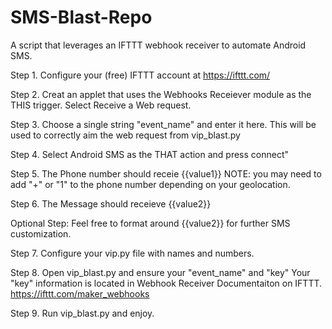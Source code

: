 # SMS-Blast-Repo
A script that leverages an IFTTT webhook receiver to automate Android SMS.

Step 1.
Configure your (free) IFTTT account at https://ifttt.com/

Step 2.
Creat an applet that uses the Webhooks Receiever module as the THIS trigger.
Select Receive a Web request.

Step 3.
Choose a single string "event_name" and enter it here.
This will be used to correctly aim the web request from vip_blast.py

Step 4.
Select Android SMS as the THAT action and press connect"

Step 5.
The Phone number should receie {{value1}}
NOTE: you may need to add "+" or "1" to the phone number depending on your geolocation.

Step 6.
The Message should receieve {{value2}}

Optional Step: Feel free to format around {{value2}} for further SMS customization.

Step 7.
Configure your vip.py file with names and numbers.

Step 8.
Open vip_blast.py and ensure your "event_name" and "key"
Your "key" information is located in Webhook Receiver Documentaiton on IFTTT.
https://ifttt.com/maker_webhooks

Step 9.
Run vip_blast.py and enjoy.





